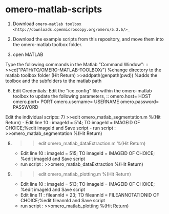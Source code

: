 # omero-matlab-scripts

1) Download `omero-matlab toolbox <http://downloads.openmicroscopy.org/omero/5.2.6/>`_

2) Download the example scripts from this repository, and move them into the omero-matlab toolbox folder.

3) open MATLAB

Type the following commands in the Matlab "Command Window":
::
    >>cd("PATH/TO/OMERO-MATLAB-TOOLBOX/") %change directory to the matlab toolbox folder (Hit Return)
    >>addpath(genpath(pwd)) %adds the toolbox and the subfolders to the matlab path

6) Edit Credentials:
Edit the "ice.config" file within the omero-matlab toolbox to update the following parameters,
::
    omero.host= HOST
    omero.port= PORT
    omero.username= USERNAME
    omero.password= PASSWORD

Edit the individual scripts:
7)  >>edit omero_matlab_segmentation.m %(Hit Return)
    - Edit line 10 : imageId = 514; TO imageId = IMAGEID OF CHOICE;%edit imageId and Save script
    - run script : >>omero_matlab_segmentation %(Hit Return) 
  
8)  >>edit omero_matlab_dataExtraction.m %(Hit Return)
    - Edit line 10 : imageId = 515; TO imageId = IMAGEID OF CHOICE; %edit imageId and Save script
    - run script : >>omero_matlab_dataExtraction %(Hit Return) 
  
9)  >>edit omero_matlab_plotting.m %(Hit Return)
    - Edit line 10 : imageId = 513; TO imageId = IMAGEID OF CHOICE; %edit imageId and Save script
    - Edit line 11 : fileannId = 23; TO fileannId = FILEANNOTATIONID OF CHOICE;%edit fileannId and Save script
    - run script : >>omero_matlab_plotting %(Hit Return)
  

